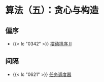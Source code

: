 # 算法（五）：贪心与构造

## 偏序

- {{< lc "0342" >}} [摆动排序 II](https://leetcode.cn/problems/wiggle-sort-ii/)

## 间隔

- {{< lc "0621" >}} [任务调度器](https://leetcode.cn/problems/task-scheduler/)

